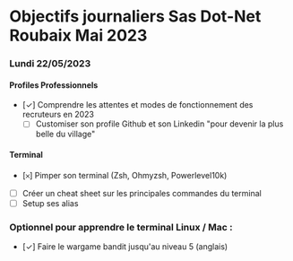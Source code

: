 # Objectifs journaliers Sas Dot-Net Roubaix Mai 2023

### Lundi 22/05/2023

#### Profiles Professionnels

- [✓] Comprendre les attentes et modes de fonctionnement des recruteurs en 2023
  - [ ] Customiser son profile Github et son Linkedin "pour devenir la plus belle du village"

#### Terminal

- [𐄂] Pimper son terminal (Zsh, Ohmyzsh, Powerlevel10k)
- [ ] Créer un cheat sheet sur les principales commandes du terminal
- [ ] Setup ses alias

### Optionnel pour apprendre le terminal Linux / Mac :

- [✓] Faire le wargame bandit jusqu'au niveau 5 (anglais)
